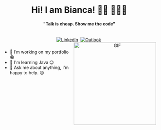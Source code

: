 
  <h1 align="center"><b>Hi! I am Bianca! 👋🏾 👩🏾‍💻</b></h1>
</p>

<p>
  <h4 align="center"><b>"Talk is cheap. Show me the code"</b></h4>
</p>


<p align="center">
<br>
<a href="https://www.linkedin.com/in/biancasouzarocha/"><img src="https://img.shields.io/badge/linkedin-%230077B5.svg?&style=for-the-badge&logo=linkedin&logoColor=white" alt="LinkedIn" /></a>&nbsp;
<a href="mailto:biancasouzarocha@outlook.com"><img src="https://img.shields.io/badge/Microsoft_Outlook-0078D4?style=for-the-badge&logo=microsoft-outlook&logoColor=white" alt="Outlook"/></a>&nbsp;


<br>

<img align="right" height="270px" alt="GIF" src="https://user-images.githubusercontent.com/5713670/87202985-820dcb80-c2b6-11ea-9f56-7ec461c497c3.gif" />

### 
- 🔭 I’m working on my portfolio :grin:
- 🌱 I'm learning Java :wink:
- 💬 Ask me about anything, I'm happy to help. :smile:
